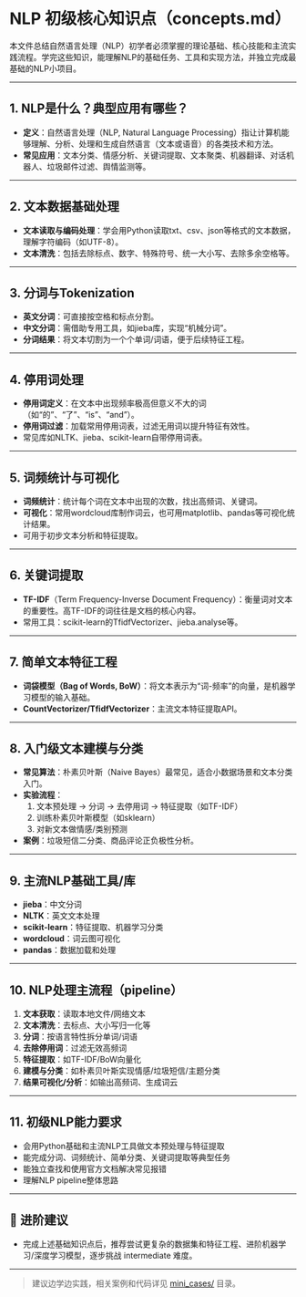 # NLP 初级核心知识点（concepts.md）

本文件总结自然语言处理（NLP）初学者必须掌握的理论基础、核心技能和主流实践流程。学完这些知识，能理解NLP的基础任务、工具和实现方法，并独立完成最基础的NLP小项目。

---

## 1. NLP是什么？典型应用有哪些？

- **定义**：自然语言处理（NLP, Natural Language Processing）指让计算机能够理解、分析、处理和生成自然语言（文本或语音）的各类技术和方法。
- **常见应用**：文本分类、情感分析、关键词提取、文本聚类、机器翻译、对话机器人、垃圾邮件过滤、舆情监测等。

---

## 2. 文本数据基础处理

- **文本读取与编码处理**：学会用Python读取txt、csv、json等格式的文本数据，理解字符编码（如UTF-8）。
- **文本清洗**：包括去除标点、数字、特殊符号、统一大小写、去除多余空格等。

---

## 3. 分词与Tokenization

- **英文分词**：可直接按空格和标点分割。
- **中文分词**：需借助专用工具，如jieba库，实现“机械分词”。
- **分词结果**：将文本切割为一个个单词/词语，便于后续特征工程。

---

## 4. 停用词处理

- **停用词定义**：在文本中出现频率极高但意义不大的词（如“的”、“了”、“is”、“and”）。
- **停用词过滤**：加载常用停用词表，过滤无用词以提升特征有效性。
- 常见库如NLTK、jieba、scikit-learn自带停用词表。

---

## 5. 词频统计与可视化

- **词频统计**：统计每个词在文本中出现的次数，找出高频词、关键词。
- **可视化**：常用wordcloud库制作词云，也可用matplotlib、pandas等可视化统计结果。
- 可用于初步文本分析和特征提取。

---

## 6. 关键词提取

- **TF-IDF**（Term Frequency-Inverse Document Frequency）：衡量词对文本的重要性。高TF-IDF的词往往是文档的核心内容。
- 常用工具：scikit-learn的TfidfVectorizer、jieba.analyse等。

---

## 7. 简单文本特征工程

- **词袋模型（Bag of Words, BoW）**：将文本表示为“词-频率”的向量，是机器学习模型的输入基础。
- **CountVectorizer/TfidfVectorizer**：主流文本特征提取API。

---

## 8. 入门级文本建模与分类

- **常见算法**：朴素贝叶斯（Naive Bayes）最常见，适合小数据场景和文本分类入门。
- **实验流程**：
    1. 文本预处理 → 分词 → 去停用词 → 特征提取（如TF-IDF）
    2. 训练朴素贝叶斯模型（如sklearn）
    3. 对新文本做情感/类别预测
- **案例**：垃圾短信二分类、商品评论正负极性分析。

---

## 9. 主流NLP基础工具/库

- **jieba**：中文分词
- **NLTK**：英文文本处理
- **scikit-learn**：特征提取、机器学习分类
- **wordcloud**：词云图可视化
- **pandas**：数据加载和处理

---

## 10. NLP处理主流程（pipeline）

1. **文本获取**：读取本地文件/网络文本
2. **文本清洗**：去标点、大小写归一化等
3. **分词**：按语言特性拆分单词/词语
4. **去除停用词**：过滤无效高频词
5. **特征提取**：如TF-IDF/BoW向量化
6. **建模与分类**：如朴素贝叶斯实现情感/垃圾短信/主题分类
7. **结果可视化/分析**：如输出高频词、生成词云

---

## 11. 初级NLP能力要求

- 会用Python基础和主流NLP工具做文本预处理与特征提取
- 能完成分词、词频统计、简单分类、关键词提取等典型任务
- 能独立查找和使用官方文档解决常见报错
- 理解NLP pipeline整体思路

---

## 🔗 进阶建议

- 完成上述基础知识点后，推荐尝试更复杂的数据集和特征工程、进阶机器学习/深度学习模型，逐步挑战 intermediate 难度。

---

> 建议边学边实践，相关案例和代码详见 [mini_cases/](./mini_cases/) 目录。

